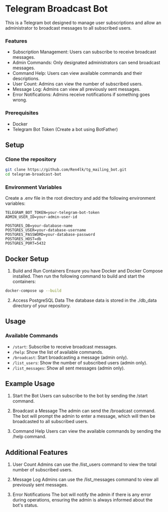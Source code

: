 # Telegram Broadcast Bot
This is a Telegram bot designed to manage user subscriptions and allow an administrator to broadcast messages to all subscribed users.

### Features
* Subscription Management: Users can subscribe to receive broadcast messages.
* Admin Commands: Only designated administrators can send broadcast messages.
* Command Help: Users can view available commands and their descriptions.
* User Count: Admins can view the number of subscribed users.
* Message Log: Admins can view all previously sent messages.
* Error Notifications: Admins receive notifications if something goes wrong.

### Prerequisites
* Docker
* Telegram Bot Token (Create a bot using BotFather)

## Setup
### Clone the repository

```Bash
git clone https://github.com/Ren4lk/tg_mailing_bot.git
cd telegram-broadcast-bot
```

### Environment Variables
Create a .env file in the root directory and add the following environment variables:

```Env
TELEGRAM_BOT_TOKEN=your-telegram-bot-token
ADMIN_USER_ID=your-admin-user-id

POSTGRES_DB=your-database-name
POSTGRES_USER=your-database-username
POSTGRES_PASSWORD=your-database-password
POSTGRES_HOST=db
POSTGRES_PORT=5432
```

## Docker Setup
1. Build and Run Containers
Ensure you have Docker and Docker Compose installed. Then run the following command to build and start the containers:
```Bash
docker-compose up --build
```

2. Access PostgreSQL Data
The database data is stored in the ./db_data directory of your repository.

## Usage
### Available Commands
* `/start`: Subscribe to receive broadcast messages.
* `/help`: Show the list of available commands.
* `/broadcast`: Start broadcasting a message (admin only).
* `/list_users`: Show the number of subscribed users (admin only).
* `/list_messages`: Show all sent messages (admin only).

## Example Usage
1. Start the Bot
Users can subscribe to the bot by sending the /start command.

2. Broadcast a Message
The admin can send the /broadcast command. The bot will prompt the admin to enter a message, which will then be broadcasted to all subscribed users.

3. Command Help
Users can view the available commands by sending the /help command.

## Additional Features
1. User Count
Admins can use the /list_users command to view the total number of subscribed users.

2. Message Log
Admins can use the /list_messages command to view all previously sent messages.

3. Error Notifications
The bot will notify the admin if there is any error during operations, ensuring the admin is always informed about the bot's status.
